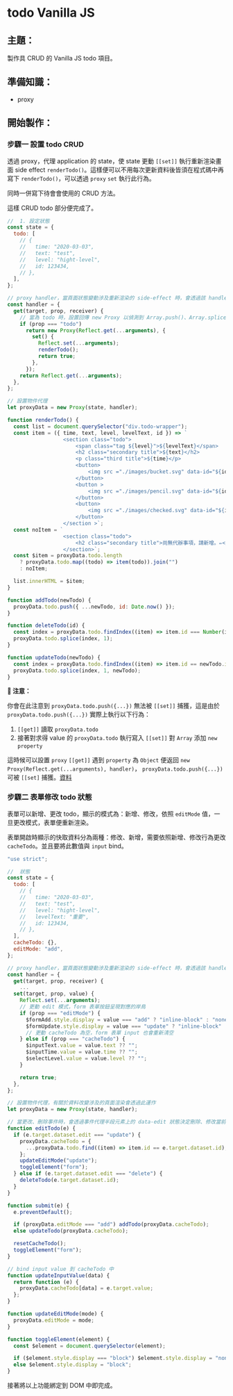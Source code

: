 # todo Vanilla JS

## 主題：

製作具 CRUD 的 Vanilla JS todo 項目。

## 準備知識：
- proxy

## 開始製作：
### 步驟一 設置 todo CRUD
透過 proxy，代理 application 的 state，使 state 更動  `[[set]]` 執行重新渲染畫面 side effect `renderTodo()`。這樣便可以不用每次更新資料後皆須在程式碼中再寫下 `renderTodo()`，可以透過 `proxy` `set` 執行此行為。

同時一併寫下待會會使用的 CRUD 方法。

這樣 CRUD todo 部分便完成了。

```javascript
//  1. 設定狀態
const state = {
  todo: [
    // {
    //   time: "2020-03-03",
    //   text: "test",
    //   level: "hight-level",
    //   id: 123434,
    // },
  ],
};

// proxy handler，當頁面狀態變動涉及重新渲染的 side-effect 時，會透過該 handler 做設定處理。
const handler = {
  get(target, prop, receiver) {
    // 當為 todo 時，設置回傳 new Proxy 以偵測到 Array.push()、Array.splice() 變動，一旦變動 todo，頁面重新渲染 todo DOM
    if (prop === "todo")
      return new Proxy(Reflect.get(...arguments), {
        set() {
          Reflect.set(...arguments);
          renderTodo();
          return true;
        },
      });
    return Reflect.get(...arguments);
  },
};

// 設置物件代理
let proxyData = new Proxy(state, handler);

function renderTodo() {
  const list = document.querySelector("div.todo-wrapper");
  const item = ({ time, text, level, levelText, id }) => `
                  <section class="todo">
                      <span class="tag ${level}">${levelText}</span>
                      <h2 class="secondary title">${text}</h2>
                      <p class="third title">${time}</p>
                      <button>
                          <img src ="./images/bucket.svg" data-id="${id}" data-edit="delete">
                      </button>
                      <button >
                          <img src ="./images/pencil.svg" data-id="${id}" data-edit="update">
                      </button>
                      <button>
                          <img src ="./images/checked.svg" data-id="${id}" data-edit="update">
                      </button>
                  </section >`;
  const noItem = `
                  <section class="todo">
                      <h2 class="secondary title">尚無代辦事項，請新增。✏️</h2>
                  </section>`;
  const $item = proxyData.todo.length
    ? proxyData.todo.map((todo) => item(todo)).join("")
    : noItem;

  list.innerHTML = $item;
}

function addTodo(newTodo) {
  proxyData.todo.push({ ...newTodo, id: Date.now() });
}

function deleteTodo(id) {
  const index = proxyData.todo.findIndex((item) => item.id === Number(id));
  proxyData.todo.splice(index, 1);
}

function updateTodo(newTodo) {
  const index = proxyData.todo.findIndex((item) => item.id == newTodo.id);
  proxyData.todo.splice(index, 1, newTodo);
}
```

**🔺 注意：**

你會在此注意到 `proxyData.todo.push({...})` 無法被 `[[set]]` 捕獲，這是由於 `proxyData.todo.push({...})` 實際上執行以下行為：

1. `[[get]]` 讀取 `proxyData.todo`
2. 接著對求得 value 的 `proxyData.todo` 執行寫入 `[[set]]` 對 `Array` 添加 `new` `property`

這時候可以設置 `proxy` `[[get]]` 遇到 `property` 為 `Object` 便返回 `new Proxy(Reflect.get(...arguments), handler)`， `proxyData.todo.push({...})` 可被 `[[set]` 捕獲。[資料][1]

[1]: https://gomakethings.com/how-to-detect-changes-to-nested-arrays-and-objects-inside-a-proxy/ (How to detect changes to nested arrays and objects inside a Proxy)

### 步驟二 表單修改 todo 狀態
表單可以新增、更改 todo，顯示的模式為：新增、修改，依照 `editMode` 值，一旦更改模式，表單便重新渲染。

表單開啟時顯示的快取資料分為兩種：修改、新增，需要依照新增、修改行為更改 `cacheTodo`。並且要將此數值與 `input` bind。

```javascript
"use strict";

//  狀態
const state = {
  todo: [
    // {
    //   time: "2020-03-03",
    //   text: "test",
    //   level: "hight-level",
    //   levelText: "重要",
    //   id: 123434,
    // },
  ],
  cacheTodo: {},
  editMode: "add",
};

// proxy handler，當頁面狀態變動涉及重新渲染的 side-effect 時，會透過該 handler 做設定處理。
const handler = {
  get(target, prop, receiver) {
    ...
  set(target, prop, value) {
    Reflect.set(...arguments);
    // 更動 edit 模式，form 表單按鈕呈現對應的岸鳥
    if (prop === "editMode") {
      $formAdd.style.display = value === "add" ? "inline-block" : "none";
      $formUpdate.style.display = value === "update" ? "inline-block" : "none";
      // 更動 cacheTodo 為空，form 表單 input 也會重新清空
    } else if (prop === "cacheTodo") {
      $inputText.value = value.text ?? "";
      $inputTime.value = value.time ?? "";
      $selectLevel.value = value.level ?? "";
    }

    return true;
  },
};

// 設置物件代理，有關於資料改變涉及的頁面渲染會透過此運作
let proxyData = new Proxy(state, handler);

// 當更改、刪除事件時，會透過事件代理半段元素上的 data-edit 狀態決定刪除、修改當前元素
function editTodo(e) {
  if (e.target.dataset.edit === "update") {
    proxyData.cacheTodo = {
      ...proxyData.todo.find((item) => item.id == e.target.dataset.id),
    };
    updateEditMode("update");
    toggleElement("form");
  } else if (e.target.dataset.edit === "delete") {
    deleteTodo(e.target.dataset.id);
  }
}

function submit(e) {
  e.preventDefault();

  if (proxyData.editMode === "add") addTodo(proxyData.cacheTodo);
  else updateTodo(proxyData.cacheTodo);

  resetCacheTodo();
  toggleElement("form");
}

// bind input value 到 cacheTodo 中
function updateInputValue(data) {
  return function (e) {
    proxyData.cacheTodo[data] = e.target.value;
  };
}

function updateEditMode(mode) {
  proxyData.editMode = mode;
}

function toggleElement(element) {
  const $element = document.querySelector(element);

  if ($element.style.display === "block") $element.style.display = "none";
  else $element.style.display = "block";
}

```

接著將以上功能綁定到 DOM 中即完成。

